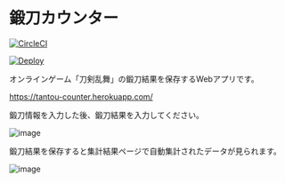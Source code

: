 # 鍛刀カウンター
[![CircleCI](https://circleci.com/gh/shikibum/tantou_counter.svg?style=svg)](https://circleci.com/gh/shikibum/tantou_counter)

[![Deploy](https://www.herokucdn.com/deploy/button.svg)](https://heroku.com/deploy)


オンラインゲーム「刀剣乱舞」の鍛刀結果を保存するWebアプリです。

https://tantou-counter.herokuapp.com/

鍛刀情報を入力した後、鍛刀結果を入力してください。

![image](https://user-images.githubusercontent.com/37039268/54660583-54799d80-4b1a-11e9-8711-9f9ee106cd84.png)

鍛刀結果を保存すると集計結果ページで自動集計されたデータが見られます。

![image](https://user-images.githubusercontent.com/37039268/54660491-02d11300-4b1a-11e9-80b4-9596931b044e.png)

